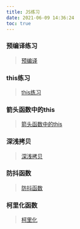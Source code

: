 ```yaml
---
title: JS练习
date: 2021-06-09 14:36:24
toc: true
---
```


### 预编译练习
>[预编译](/All/js/write/precompile "预编译")

### this练习
>[this练习](/All/js/write/this "this")

### 箭头函数中的this
>[箭头函数中的this](/All/js/write/es6This "this")

### 深浅拷贝
>[深浅拷贝](/All/js/write/deepShallowCopy "深浅拷贝")

### 防抖函数
>[防抖函数](/All/js/write/debounce "防抖函数")

### 柯里化函数
>[柯里化](/All/js/write/curry "柯里化")

